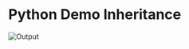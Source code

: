 # Python Demo Inheritance

![Output](https://github.com/VaibhavMojidra/Python---Demo-Inheritanc/blob/master/output/output.png)

